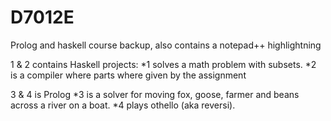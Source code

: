 D7012E
======

Prolog and haskell course backup, also contains a notepad++ highlightning


1 & 2 contains Haskell projects:
  *1 solves a math problem with subsets.
  *2 is a compiler where parts where given by the assignment

3 & 4 is Prolog
  *3 is a solver for moving fox, goose, farmer and beans across a river on a boat.
  *4 plays othello (aka reversi).
